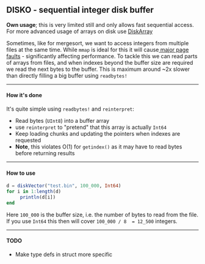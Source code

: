 ## DISKO - sequential integer disk buffer
**Own usage**; this is very limited still and only allows fast sequential access. For more advanced usage of arrays on disk use [DiskArray](https://github.com/meggart/DiskArrays.jl)

Sometimes, like for mergesort, we want to access integers from multiple files at the same time. While `mmap` is ideal for this it will cause[ major page faults](https://scoutapm.com/blog/understanding-page-faults-and-memory-swap-in-outs-when-should-you-worry " major page faults") - significantly affecting performance. To tackle this we can read parts of arrays from files, and when indexes beyond the buffer size are required we read the next bytes to the buffer. This is maximum around ~2x slower than directly filling a big buffer using `readbytes!`

---

#### How it's done 
It's quite simple using `readbytes!` and `reinterpret`:
- Read bytes (`UInt8`) into a buffer array
- use `reinterpret` to "pretend" that this array is actually `Int64`
- Keep loading chunks and updating the pointers when indexes are requested 
- **Note**, this violates O(1) for `getindex()` as it may have to read bytes before returning results

---

#### How to use
```Julia
d = diskVector("test.bin", 100_000, Int64)
for i in 1:length(d)
     println(d[i])
end
```
Here `100_000` is the buffer size, i.e. the number of bytes to read from the file. If you use `Int64` this then will cover `100_000 / 8  = 12_500` integers. 

---

#### TODO
- Make type defs in struct more specific